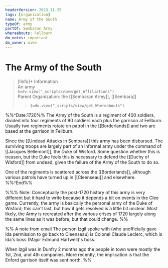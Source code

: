 ```yaml
---
headerVersion: 2023.11.25
tags: [organization]
name: Army of the South
typeOf: army
partOf: Sembaran Army
whereabouts: Fellburn
dm_notes: important
dm_owner: mike
---
```

# The Army of the South
>[!info]+ Information  
> An army  
> `$=dv.view("_scripts/view/get_Affiliations")`  
> Parent Organization: the [[Sembaran Army]], [[Sembara]]  
>> `$=dv.view("_scripts/view/get_Whereabouts")`

%%^Date:1720%%
The Army of the South is a regiment of 400 soldiers, divided into four regiments of 80 soldiers each plus the garrison at Fellburn. Usually two regiments rotate on patrol in the [[Borderlands]] and two are based at the garrison in Fellburn. 

Since the [[Undead Attacks in Sembara]] this army has been disbursed. The surviving troops are largely part of an informal army under the command of [[Jacques Bellemont]], the Duke of Wisford. Some question whether this is treason, but the Duke feels this is necessary to defend the [[Duchy of Wisford]] from undead, given the failure of the Army of the South to do so.

One of the regiments is scattered across the [[Borderlands]], although various patrols have turned up in [[Cleenseau]] and elsewhere. 
%%^End%%

%%% Note: Conceptually the post-1720 history of this army is very different but it hard to write because it depends a bit on events in the Clee game. Currently, the army is basically the personal army of the Duke of Wisford; this can't last, but how it gets resolved is a little bit unclear. Most likely, the Army is recreated after the various crises of 1720 largely along the same lines as it was before, but that could change.
%%

%% A note from email
The person Izgil spoke with (who unofficially gave Ida permission to go back to Cleenseau) is Colonel Claude Leclerc, which is Ida's boss (Major Edmund Hartwell)'s boss. 

When Izgil was in Dunfry 2 months ago the people in town were mostly the 1st, 2nd, and 4th companies. More recently, the implication is that the Enford garrison itself was sent north.
%%